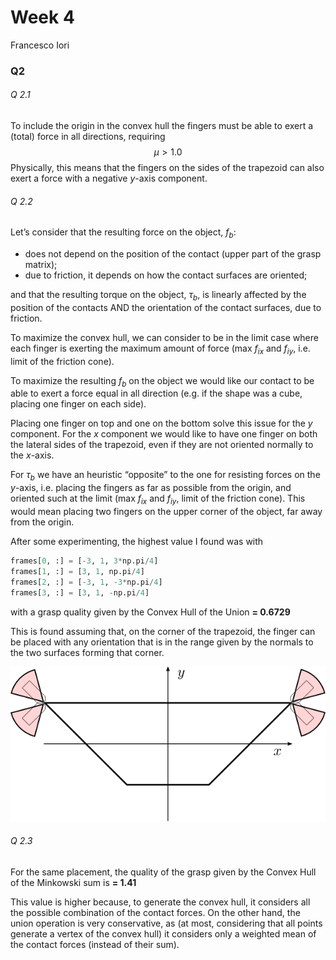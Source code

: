 # Week 4

Francesco Iori

### Q2

###### Q 2.1

To include the origin in the convex hull the fingers must be able to exert a (total) force in all directions, requiring 
$$
\mu > 1.0
$$
Physically, this means that the fingers on the sides of the trapezoid can also exert a force with a negative $y$-axis component.

###### Q 2.2

Let’s consider that the resulting force on the object, $f_b$:

- does not depend on the position of the contact (upper part of the grasp matrix);
- due to friction, it depends on how the contact surfaces are oriented;

and that the resulting torque on the object, $\tau_b$, is linearly affected by the position of the contacts AND the orientation of the contact surfaces, due to friction.

To maximize the convex hull, we can consider to be in the limit case where each finger is exerting the maximum amount of force (max $f_{ix}$ and $f_{iy}$, i.e.  limit of the friction cone).

To maximize the resulting $f_b$ on the object we would like our contact to be able to exert a force equal in all direction (e.g. if the shape was a cube, placing one finger on each side). 

Placing one finger on top and one on the bottom solve this issue for the $y$ component. For the $x$ component we would like to have one finger on both the lateral sides of the trapezoid, even if they are not oriented normally to the $x$-axis.

For $\tau_b$ we have an heuristic “opposite” to the one for resisting forces on the $y$-axis, i.e. placing the fingers as far as possible from the origin, and oriented such at the limit (max $f_{ix}$ and $f_{iy}$, limit of the friction cone). This would mean placing two fingers on the upper corner of the object, far away from the origin.

After some experimenting, the highest value I found was with

```python
frames[0, :] = [-3, 1, 3*np.pi/4]
frames[1, :] = [3, 1, np.pi/4]
frames[2, :] = [-3, 1, -3*np.pi/4]
frames[3, :] = [3, 1, -np.pi/4]
```

with a grasp quality given by the Convex Hull of the Union **= 0.6729**

This is found assuming that, on the corner of the trapezoid, the finger can be placed with any orientation that is in the range given by the normals to the two surfaces forming that corner.

![optimal_grasp](./optimal_grasp.png)

###### Q 2.3

For the same placement, the quality of the grasp given by the Convex Hull of the Minkowski sum is **= 1.41**

This value is higher because, to generate the convex hull, it considers all the possible combination of the contact forces. On the other hand, the union operation is very conservative, as (at most, considering that all points generate a vertex of the convex hull) it considers only a weighted mean of the contact forces (instead of their sum).

